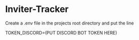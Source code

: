 # Inviter-Tracker

Create a .env file in the projects root directory and put the line

TOKEN_DISCORD=(PUT DISCORD BOT TOKEN HERE)
